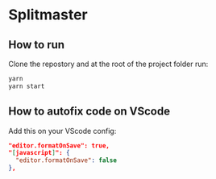 # Splitmaster

## How to run

Clone the repostory and at the root of the project folder run:

```sh
yarn
yarn start
```

## How to autofix code on VScode

Add this on your VScode config:

```json
"editor.formatOnSave": true,
"[javascript]": {
  "editor.formatOnSave": false
},
```

